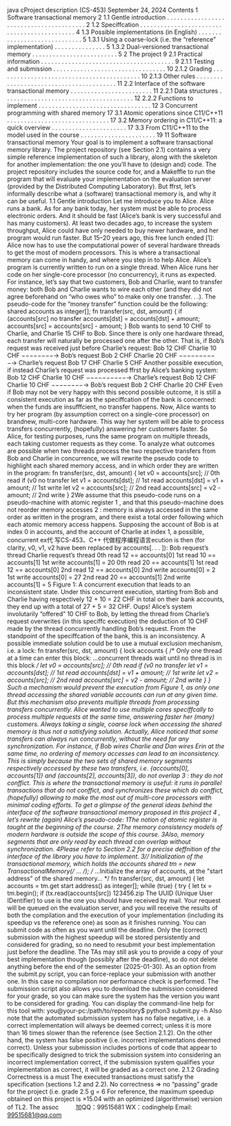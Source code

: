 java cProject description (CS-453)
September 24, 2024
Contents
1 Software transactional memory 2
1.1 Gentle introduction . . . . . . . . . . . . . . . . . . . . . . . . . . . . . . . . . . . . . . . . 2
1.2 Speciffcation . . . . . . . . . . . . . . . . . . . . . . . . . . . . . . . . . . . . . . . . . . . . 4
1.3 Possible implementations (in English) . . . . . . . . . . . . . . . . . . . . . . . . . . . . . 5
1.3.1 Using a coarse-lock (i.e. the “reference” implementation) . . . . . . . . . . . . . . . 5
1.3.2 Dual-versioned transactional memory . . . . . . . . . . . . . . . . . . . . . . . . . 5
2 The project 9
2.1 Practical information . . . . . . . . . . . . . . . . . . . . . . . . . . . . . . . . . . . . . . . 9
2.1.1 Testing and submission . . . . . . . . . . . . . . . . . . . . . . . . . . . . . . . . . 10
2.1.2 Grading . . . . . . . . . . . . . . . . . . . . . . . . . . . . . . . . . . . . . . . . . . 10
2.1.3 Other rules . . . . . . . . . . . . . . . . . . . . . . . . . . . . . . . . . . . . . . . . 11
2.2 Interface of the software transactional memory . . . . . . . . . . . . . . . . . . . . . . . . 11
2.2.1 Data structures . . . . . . . . . . . . . . . . . . . . . . . . . . . . . . . . . . . . . . 12
2.2.2 Functions to implement . . . . . . . . . . . . . . . . . . . . . . . . . . . . . . . . . 12
3 Concurrent programming with shared memory 17
3.1 Atomic operations since C11/C++11 . . . . . . . . . . . . . . . . . . . . . . . . . . . . . . 17
3.2 Memory ordering in C11/C++11: a quick overview . . . . . . . . . . . . . . . . . . . . . . 17
3.3 From C11/C++11 to the model used in the course . . . . . . . . . . . . . . . . . . . . . . 19
11 Software transactional memory
Your goal is to implement a software transactional memory library.
The project repository (see Section 2.1) contains a very simple reference implementation of such a
library, along with the skeleton for another implementation: the one you’ll have to (design and) code.
The project repository includes the source code for, and a Makeffle to run the program that will evaluate
 your implementation on the evaluation server (provided by the Distributed Computing Laboratory).
But ffrst, let’s informally describe what a (software) transactional memory is, and why it can be useful.
1.1 Gentle introduction
Let me introduce you to Alice. Alice runs a bank. As for any bank today, her system must be able to
process electronic orders. And it should be fast (Alice’s bank is very successful and has many customers).
At least two decades ago, to increase the system throughput, Alice could have only needed to buy
newer hardware, and her program would run faster. But 15–20 years ago, this free lunch ended [1]: Alice
now has to use the computational power of several hardware threads to get the most of modern processors.
This is where a transactional memory can come in handy, and where you step in to help Alice.
Alice’s program is currently written to run on a single thread. When Alice runs her code on her
single-core processor (no concurrency), it runs as expected.
For instance, let’s say that two customers, Bob and Charlie, want to transfer money: both Bob and
Charlie wants to wire each other (and they did not agree beforehand on “who owes who” to make only
one transfer. . .). The pseudo-code for the “money transfer” function could be the following:
shared accounts as integer[];
fn transfer(src, dst, amount) {
if (accounts[src]  no transfer
accounts[dst] = accounts[dst] + amount;
accounts[src] = accounts[src] - amount;
}
Bob wants to send 10 CHF to Charlie, and Charlie 15 CHF to Bob. Since there is only one hardware
thread, each transfer will naturally be processed one after the other. That is, if Bob’s request was
received just before Charlie’s request:
Bob 12 CHF
Charlie 10 CHF
−−−−−−−−→
Bob’s request
Bob 2 CHF
Charlie 20 CHF
−−−−−−−−−−→
Charlie’s request
Bob 17 CHF
Charlie 5 CHF
Another possible execution, if instead Charlie’s request was processed ffrst by Alice’s banking system:
Bob 12 CHF
Charlie 10 CHF
−−−−−−−−−−→
Charlie’s request
Bob 12 CHF
Charlie 10 CHF
−−−−−−−−→
Bob’s request
Bob 2 CHF
Charlie 20 CHF
Even if Bob may not be very happy with this second possible outcome, it is still a consistent execution
as far as the speciffcation of the bank is concerned: when the funds are insufffcient, no transfer happens.
Now, Alice wants to try her program (by assumption correct on a single-core processor) on brandnew,
 multi-core hardware. This way her system will be able to process transfers concurrently, (hopefully)
answering her customers faster. So Alice, for testing purposes, runs the same program on multiple
threads, each taking customer requests as they come. To analyze what outcomes are possible when two
threads process the two respective transfers from Bob and Charlie in concurrence, we will rewrite the
pseudo code to highlight each shared memory access, and in which order they are written in the program:
fn transfer(src, dst, amount) {
let v0 = accounts[src]; // 0th read
if (v0  no transfer
let v1 = accounts[dst]; // 1st read
accounts[dst] = v1 + amount; // 1st write
let v2 = accounts[src]; // 2nd read
accounts[src] = v2 - amount; // 2nd write
}
2We assume that this pseudo-code runs on a pseudo-machine with atomic register
1
, and that this
pseudo-machine does not reorder memory accesses
2
: memory is always accessed in the same order as
written in the program, and there exist a total order following which each atomic memory access happens.
Supposing the account of Bob is at index 0 in accounts, and the account of Charlie at index 1, a possible,
concurrent ex代 写CS-453、C++
代做程序编程语言ecution is then (for clarity, v0, v1, v2 have been replaced by accounts[. . . ]):
Bob request’s thread Charlie request’s thread
0th read 12 == accounts[0]
1st read 10 == accounts[1]
1st write accounts[1] = 20
0th read 20 == accounts[1]
1st read 12 == accounts[0]
2nd read 12 == accounts[0]
2nd write accounts[0] = 2
1st write accounts[0] = 27
2nd read 20 == accounts[1]
2nd write accounts[1] = 5
Figure 1: A concurrent execution that leads to an inconsistent state.
Under this concurrent execution, starting from Bob and Charlie having respectively 12 + 10 = 22
CHF in total on their bank accounts, they end up with a total of 27 + 5 = 32 CHF. Oups! Alice’s system
involutarily “offered” 10 CHF to Bob, by letting the thread from Charlie’s request overwrites (in this
speciffc execution) the deduction of 10 CHF made by the thread concurrently handling Bob’s request.
From the standpoint of the speciffcation of the bank, this is an inconsistency.
A possible immediate solution could be to use a mutual exclusion mechanism, i.e. a lock:
fn transfer(src, dst, amount) {
lock accounts { /* Only one thread at a time can enter this block:
...concurrent threads wait until no thread is in this block */
let v0 = accounts[src]; // 0th read
if (v0  no transfer
let v1 = accounts[dst]; // 1st read
accounts[dst] = v1 + amount; // 1st write
let v2 = accounts[src]; // 2nd read
accounts[src] = v2 - amount; // 2nd write
}
}
Such a mechanism would prevent the execution from Figure 1, as only one thread accessing the shared
variable accounts can run at any given time. But this mechanism also prevents multiple threads from
processing transfers concurrently. Alice wanted to use multiple cores speciffcally to process multiple
requests at the same time, answering faster her (many) customers. Always taking a single, coarse lock
when accessing the shared memory is thus not a satisfying solution.
Actually, Alice noticed that some transfers can always run concurrently, without the need for any
synchronization. For instance, if Bob wires Charlie and Dan wires Erin at the same time, no ordering
 of memory accesses can lead to an inconsistency. This is simply because the two sets of shared
memory segments respectively accessed by these two transfers, i.e. {accounts[0], accounts[1]} and
{accounts[2], accounts[3]}, do not overlap
3
: they do not conffict.
This is where the transactional memory is useful: it runs in parallel transactions that do not conffict,
 and synchronizes these which do conffict, (hopefully) allowing to make the most out of multi-core
processors with minimal coding efforts. To get a glimpse of the general ideas behind the interface of the
software transactional memory proposed in this project
4
, let’s rewrite (again) Alice’s pseudo-code:
1The notion of atomic register is taught at the beginning of the course.
2The memory consistency models of modern hardware is outside the scope of this course.
3Also, memory segments that are only read by each thread can overlap without synchronization.
4Please refer to Section 2.2 for a precise deffnition of the interface of the library you have to implement.
3// Initialization of the transactional memory, which holds the accounts
shared tm = new TransactionalMemory(/* ... */);
/* ...Initialize the array of accounts,
at the "start address" of the shared memory... */
fn transfer(src, dst, amount) {
let accounts = tm.get start address() as integer[];
while (true) {
try {
let tx = tm.begin();
if (tx.read(accounts[src])  123456.zip
The UUID (Unique User IDentifier) to use is the one you should have received by mail.
Your request will be queued on the evaluation server, and you will receive the results of both the compilation
and the execution of your implementation (including its speedup vs the reference one) as soon as
it finishes running. You can submit code as often as you want until the deadline.
Only the (correct) submission with the highest speedup will be stored persistently and considered for
grading, so no need to resubmit your best implementation just before the deadline. The TAs may still
ask you to provide a copy of your best implementation though (possibly after the deadline), so do not
delete anything before the end of the semester (2025-01-30).
As an option from the submit.py script, you can force-replace your submission with another one. In
this case no compilation nor performance check is performed. The submission script also allows you to
download the submission considered for your grade, so you can make sure the system has the version you
want to be considered for grading. You can display the command-line help for this tool with:
you@your-pc:/path/to/repository$ python3 submit.py -h
Also note that the automated submission system has no false negative, i.e. a correct implementation
will always be deemed correct; unless it is more than 16 times slower than the reference (see Section
2.1.2).
On the other hand, the system has false positive (i.e. incorrect implementations deemed correct).
Unless your submission includes portions of code that appear to be specifically designed to trick the
submission system into considering an incorrect implementation correct, if the submission system qualifies
your implementation as correct, it will be graded as a correct one.
2.1.2 Grading
Correctness is a must
The executed transactions must satisfy the specification (sections 1.2 and 2.2).
No correctness ⇒ no “passing” grade for the project (i.e. grade  2.5 g = 6
For reference, the maximum speedup obtained on this project is ×15.04 with an optimized (algorithmwise)
version of TL2. The assoc         
加QQ：99515681  WX：codinghelp  Email: 99515681@qq.com
